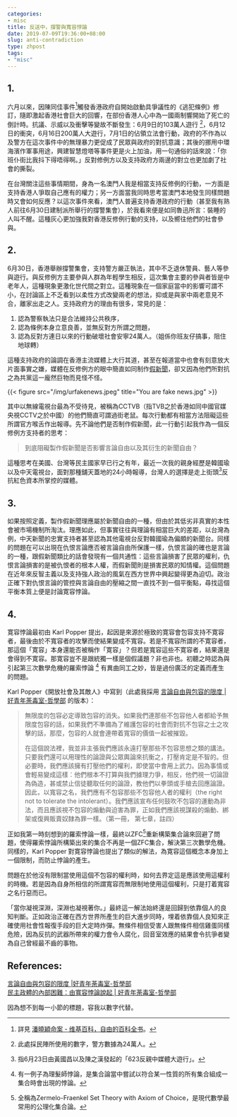 ```yaml
---
categories:
- misc
title: 反送中，撐警與寬容悖論
date: 2019-07-09T19:36:00+08:00
slug: anti-contradiction
type: zhpost
tags: 
- "misc"
---
```


## 1.

六月以來，因陳同佳事件[^1]觸發香港政府自開始啟動具爭議性的《逃犯條例》修訂，隨即激起香港社會巨大的回響，在部份香港人心中為一國兩制響開始了死亡的倒計時。抗議、示威以及衝擊等變故不斷發生：6月9日的103萬人遊行 [^2]，6月12日的衝突，6月16日200萬人大遊行，7月1日的佔領立法會行動，政府的不作為以及警方在這次事件中的無理暴力更促成了民眾與政府的對抗意識；其後的挪用中環海濱作軍事用途，興建智慧燈塔等事件更是火上加油，用一句通俗的話來說：「你班仆街比我抖下得唔得啊。」反對修例方以及支持政府方兩邊的對立也更加劇了社會的撕裂。

在台灣關注這些事情期間，身為一名澳門人我是相當支持反修例的行動，一方面是支持香港人爭取自己應有的權力；另一方面當我同時思考當澳門本地發生同樣問題時又會如何反應？以這次事件來看，澳門人普遍支持香港政府的行動（甚至我有熟人前往6月30日建制派所舉行的撐警集會），於我看來便是如同魯迅所言：裝睡的人叫不醒。這種灰心更加強我對香港反修例行動的支持，以及嚮往他們的社會參與。
	
## 2.

6月30日，香港舉辦撐警集會，支持警方嚴正執法，其中不乏退休警員、藝人等參與遊行。與反修例方主要參與人群為年輕學生相反，這次集會主要的參與者皆是中老年人，這種現象更激化世代間之對立。這種現象在一個家庭當中的影響可謂不小，在討論區上不乏看到以柔性方式改變兩老的想法，抑或是與家中兩老意見不合，離家出走之人。支持政府方的理由有很多，常見的是：

1. 認為警察執法只是合法維持公共秩序，
2. 認為條例本身立意良善，並無反對方所謂之問題，
3. 認為反對方連日以來的行動破壞社會安寧24萬人。（姐係你班友仔搞事，阻住地球轉）

這種支持政府的論調在香港主流媒體上大行其道，甚至在報道當中也會有刻意放大片面事實之嫌，媒體在反修例方的眼中簡直如同制作[假新聞](https://zh.wikipedia.org/wiki/假新聞)，卻又因為他們所對抗之為共黨這一龐然巨物而見怪不怪。

{{< figure src="/img/urfakenews.jpeg" title="You are fake news.jpg" >}}

其中以無線電視台最為不受待見，被稱為CCTVB（指TVB之於香港如同中國官媒央視CCTV之於中國）的他們簡直可謂過街老鼠。每次行動都有相當方法阻礙這些所謂官方喉舌作出報導。先不論他們是否制作假新聞，此一行動引起我作為一個反修例方支持者的思考：

> 到底阻礙製作假新聞是否影響言論自由以及其衍生的新聞自由？  

這種思考在美國、台灣等民主國家早已行之有年，最近一次我的親身經歷是韓國瑜以及中天電視台，面對那種舖天蓋地的24小時報導，台灣人的選擇是走上街頭[^3]反抗紅色資本所掌控的媒體。

## 3.

如果按照定義，製作假新聞理應屬於新聞自由的一種，但由於其低劣非真實的本性會被市場機制所淘汰。理應如此，但事實往往與理論有相當巨大的差距，以台灣為例，中天新聞的忠實支持者甚至認為其他電視台反對韓國瑜為偏頗的新聞台。同樣的問題在可以出現在仇恨言論應否被言論自由所保護一樣，仇恨言論的確也是言論的一種，跟假新聞類比的話會發現有一個共通性：這些言論損害了民眾的權利，仇恨言論損害的是被仇恨者的根本人權，而假新聞則是損害民眾的知情權。這個問題在近年來反智主義以及支持強人政治的風氣在西方世界中興起變得更為迫切。政治正確下對仇恨言論的管控與言論自由的壓縮之間一直找不到一個平衡點，尋找這個平衡本質上便是討論寛容悖論。

## 4.
寛容悖論最初由 Karl Popper 提出，起因是來源於極致的寛容會包容支持不寛容者，最後由於不寬容者的攻擊而使結果變成不寬容。若是不寬容所謂的不寛容者，那這個「寛容」本身還能否被稱作「寛容」？但若是寬容這些不寛容者，結果還是會得到不寛容。那寛容豈不是跟統獨一樣是個假議題？非也非也。初聽之時認為與引起第三次數學危機的羅索悖論 [^4] 有異曲同工之妙，皆是過份廣泛的定義而產生的問題。

Karl Popper《開放社會及其敵人》中寫到（此處我採用 [言論自由與包容的限度 | 好青年荼毒室-哲學部](https://corrupttheyouth.net/2017/09/08/%E5%8C%85%E5%AE%B9%E7%9A%84%E9%99%90%E5%BA%A6%E8%88%87%E8%A8%80%E8%AB%96%E8%87%AA%E7%94%B1/) 的版本）：

> 無限度的包容必定導致包容的消失。如果我們連那些不包容他人者都給予無限度包容的話，如果我們不準備為了維護包容的社會而對抗不包容之士之攻擊的話，那麼，包容的人就會連帶着寬容的價值一起被摧毀。  
>   
> 在這個說法裡，我並非主張我們應該永遠打壓那些不包容思想之類的講法。只要我們還可以用理性的論證與公眾輿論來抗衡之，打壓肯定是不智的。但必要時，我們應該擁有打壓他們的權利，即使當中會用上武力。因為事情或會輕易變成這樣︰他們根本不打算與我們據理力爭，相反，他們視一切論證為偽造，甚或禁止信徒聽取任何的論證，教他們以拳頭或手槍去回應論證。因此，以寬容之名，我們應有不包容那些不包容他人者的權利（the right not to tolerate the intolerant）。我們應該宣布任何鼓吹不包容的運動為非法，而且應該視不包容的煽動與迫害為罪，正如我們應該視謀殺的煽動、綁架或復興販賣奴隸為罪一樣。（第一冊， 第七章，註四）  


正如我第一時刻想到的羅索悖論一樣，最終以ZFC[^5]重新構築集合論來回避了問題，使得羅索悖論所構築出來的集合不再是一個ZFC集合，解決第三次數學危機。同樣的，Karl Popper 對寛容悖論也提出了類似的解法，為寛容這個概念本身加上一個限制，而防止悖論的產生。

問題在於他沒有限制當使用這個不包容的權利時，如何去界定這是應該使用這權利的時機。若是因為自身所相信的所謂寬容而無限制地使用這個權利，只是打着寬容之名行惡而已。

「當你凝視深淵，深淵也凝視著你。」最終這一解法始終還是回歸到依靠個人的良知判斷。正如政治正確在西方世界所產生的巨大進步同時，埋着依靠個人良知來正確使用社會性報復手段的巨大定時炸彈。無條件相信受害人跟無條件相信雞蛋同樣危險，因為反抗的武器所帶來的權力會令人腐化，回音室效應的結果會令抗爭者變為自己曾經最不齒的事物。



## References:
[言論自由與包容的限度 |好青年荼毒室-哲學部](https://corrupttheyouth.net/2017/09/08/%E5%8C%85%E5%AE%B9%E7%9A%84%E9%99%90%E5%BA%A6%E8%88%87%E8%A8%80%E8%AB%96%E8%87%AA%E7%94%B1/)  
[民主政體的內部困難：由寬容悖論說起 | 好青年荼毒室-哲學部](https://corrupttheyouth.net/2018/08/26/%E6%B0%91%E4%B8%BB%E6%94%BF%E9%AB%94%E7%9A%84%E5%85%A7%E9%83%A8%E5%9B%B0%E9%9B%A3%EF%BC%9A%E7%94%B1%E5%AF%AC%E5%AE%B9%E6%82%96%E8%AB%96%E8%AA%AA%E8%B5%B7/)

因為想不到每一小節的標題，容我以數字代替。

[^1]: 詳見 [潘曉穎命案 - 维基百科，自由的百科全书](https://zh.wikipedia.org/wiki/%E6%BD%98%E6%9B%89%E7%A9%8E%E5%91%BD%E6%A1%88)。
[^2]: 此處採民陣所使用的數字，警方數據為24萬人。
[^3]: 指6月23日由黃國昌以及陳之漢發起的「623反親中媒體大遊行」。
[^4]:有一例子為理髮師悖論，是集合論當中嘗試以符合某一性質的所有集合組成一集合時會出現的悖論。
[^5]: 全稱為Zermelo-Fraenkel Set Theory with Axiom of Choice，是現代數學最常用的公理化集合論。

